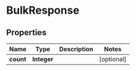 

# BulkResponse


## Properties

| Name | Type | Description | Notes |
|------------ | ------------- | ------------- | -------------|
|**count** | **Integer** |  |  [optional] |



